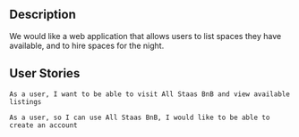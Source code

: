 Description
----------

We would like a web application that allows users to list spaces they have available, and to hire spaces for the night.

User Stories
----------
```
As a user, I want to be able to visit All Staas BnB and view available listings

As a user, so I can use All Staas BnB, I would like to be able to create an account
```
